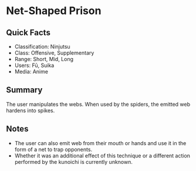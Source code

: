 # Net-Shaped Prison

## Quick Facts
- Classification: Ninjutsu
- Class: Offensive, Supplementary
- Range: Short, Mid, Long
- Users: Fū, Suika
- Media: Anime

## Summary
The user manipulates the webs. When used by the spiders, the emitted web hardens into spikes.

## Notes
- The user can also emit web from their mouth or hands and use it in the form of a net to trap opponents.
- Whether it was an additional effect of this technique or a different action performed by the kunoichi is currently unknown.
